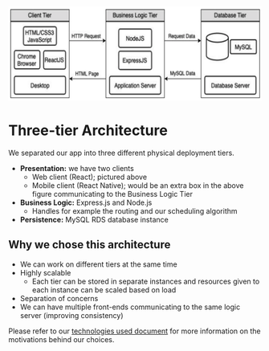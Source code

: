 ![app-architecture](app-architecture.png)



# Three-tier Architecture

We separated our app into three different physical deployment tiers.

- **Presentation:** we have two clients
  - Web client (React); pictured above
  - Mobile client (React Native); would be an extra box in the above figure communicating to the Business Logic Tier 
- **Business Logic:** Express.js and Node.js 
  - Handles for example the routing and our scheduling algorithm
- **Persistence:** MySQL RDS database instance



## Why we chose this architecture

- We can work on different tiers at the same time
- Highly scalable
  - Each tier can be stored in separate instances and resources given to each instance can be scaled based on load
- Separation of concerns
- We can have multiple front-ends communicating to the same logic server (improving consistency)

Please refer to our [technologies used document](technologies-used.md) for more information on the motivations behind our choices. 

